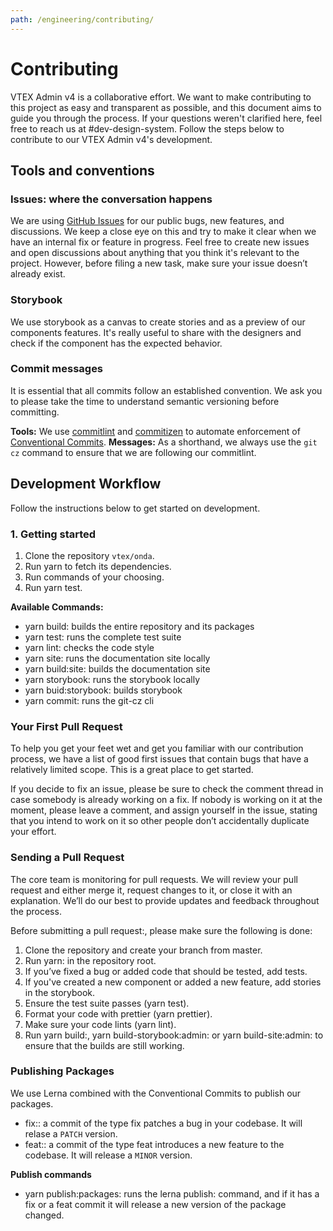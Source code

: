 ```yaml
---
path: /engineering/contributing/
---
```


# Contributing

VTEX Admin v4 is a collaborative effort. We want to make contributing to this project as easy and transparent as possible, and this document aims to guide you through the process. If your questions weren't clarified here, feel free to reach us at #dev-design-system. Follow the steps below to contribute to our VTEX Admin v4's development.

## Tools and conventions

### Issues: where the conversation happens

We are using [GitHub Issues](https://github.com/vtex/onda/issues) for our public bugs, new features, and discussions. We keep a close eye on this and try to make it clear when we have an internal fix or feature in progress. Feel free to create new issues and open discussions about anything that you think it's relevant to the project. However, before filing a new task, make sure your issue doesn’t already exist.

### Storybook

We use storybook as a canvas to create stories and as a preview of our components features. It's really useful to share with the designers and check if the component has the expected behavior.

### Commit messages

It is essential that all commits follow an established convention. We ask you to please take the time to understand semantic versioning before committing.

**Tools:** We use [commitlint](https://commitlint.js.org/#/) and [commitizen](http://commitizen.github.io/cz-cli/) to automate enforcement of [Conventional Commits](https://www.conventionalcommits.org/).
**Messages:** As a shorthand, we always use the `git cz` command to ensure that we are following our commitlint.

## Development Workflow

Follow the instructions below to get started on development.

### 1. Getting started

1.  Clone the repository `vtex/onda`.
2.  Run yarn to fetch its dependencies.
3.  Run commands of your choosing.
4.  Run yarn test.

**Available Commands:**

- yarn build: builds the entire repository and its packages
- yarn test: runs the complete test suite
- yarn lint: checks the code style
- yarn site: runs the documentation site locally
- yarn build:site: builds the documentation site
- yarn storybook: runs the storybook locally
- yarn buid:storybook: builds storybook
- yarn commit: runs the git-cz cli

### Your First Pull Request

To help you get your feet wet and get you familiar with our contribution process, we have a list of good first issues that contain bugs that have a relatively limited scope. This is a great place to get started.

If you decide to fix an issue, please be sure to check the comment thread in case somebody is already working on a fix. If nobody is working on it at the moment, please leave a comment, and assign yourself in the issue, stating that you intend to work on it so other people don’t accidentally duplicate your effort.

### Sending a Pull Request

The core team is monitoring for pull requests. We will review your pull request and either merge it, request changes to it, or close it with an explanation. We’ll do our best to provide updates and feedback throughout the process.

Before submitting a pull request:, please make sure the following is done:

1.  Clone the repository and create your branch from master.
2.  Run yarn: in the repository root.
3.  If you’ve fixed a bug or added code that should be tested, add tests.
4.  If you've created a new component or added a new feature, add stories in the storybook.
5.  Ensure the test suite passes (yarn test).
6.  Format your code with prettier (yarn prettier).
7.  Make sure your code lints (yarn lint).
8.  Run yarn build:, yarn build-storybook:admin: or yarn build-site:admin: to ensure that the builds are still working.

### Publishing Packages

We use Lerna combined with the Conventional Commits to publish our packages.

- fix:: a commit of the type fix patches a bug in your codebase. It will relase a `PATCH` version.
- feat:: a commit of the type feat introduces a new feature to the codebase. It will release a `MINOR` version.

**Publish commands**

- yarn publish:packages: runs the lerna publish: command, and if it has a fix or a feat commit it will release a new version of the package changed.
